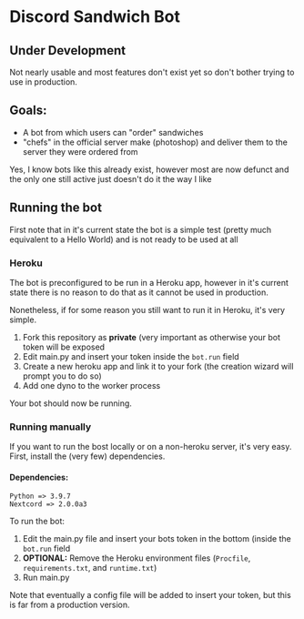 # Discord Sandwich Bot
## Under Development
Not nearly usable and most features don't exist yet so don't bother trying to use in production.
## Goals:
- A bot from which users can "order" sandwiches
- "chefs" in the official server make (photoshop) and deliver them to the server they were ordered from

Yes, I know bots like this already exist, however most are now defunct and the only one still active just doesn't do it the way I like
## Running the bot
First note that in it's current state the bot is a simple test (pretty much equivalent to a Hello World) and is not ready to be used at all

### Heroku
The bot is preconfigured to be run in a Heroku app, however in it's current state there is no reason to do that as it cannot be used in production.

Nonetheless, if for some reason you still want to run it in Heroku, it's very simple.

1. Fork this repository as **private** (very important as otherwise your bot token will be exposed
2. Edit main.py and insert your token inside the `bot.run` field
3. Create a new heroku app and link it to your fork (the creation wizard will prompt you to do so)
4. Add one dyno to the worker process

Your bot should now be running.

### Running manually
If you want to run the bost locally or on a non-heroku server, it's very easy. First, install the (very few) dependencies.
 
#### Dependencies:
```
Python => 3.9.7
Nextcord => 2.0.0a3
```

To run the bot:
1. Edit the main.py file and insert your bots token in the bottom (inside the `bot.run` field
2. **OPTIONAL:** Remove the Heroku environment files (`Procfile`, `requirements.txt`, and `runtime.txt`)
3. Run main.py

Note that eventually a config file will be added to insert your token, but this is far from a production version.
